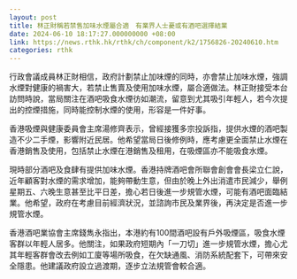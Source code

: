 ```yaml
---
layout: post
title: 林正財稱若禁售加味水煙屬合適　有業界人士憂或有酒吧選擇結業
date: 2024-06-10 18:17:27.000000000 +08:00
link: https://news.rthk.hk/rthk/ch/component/k2/1756826-20240610.htm
categories: rthk
---
```


行政會議成員林正財相信，政府計劃禁止加味煙的同時，亦會禁止加味水煙，強調水煙對健康的禍害大，若禁止售賣及使用加味水煙，屬合適做法。林正財接受本台訪問時說，當局關注在酒吧吸食水煙彷如潮流，留意到尤其吸引年輕人，若今次提出的控煙措施，同時能控制水煙的使用，形容是一件好事。

香港吸煙與健康委員會主席湯修齊表示，曾經接獲多宗投訴指，提供水煙的酒吧製造不少二手煙，影響附近民居。他希望當局日後修例時，應考慮更全面禁止水煙在香港銷售及使用，包括禁止水煙在港銷售及租用，在吸煙區亦不能吸食水煙。

現時部分酒吧及食肆有提供加味水煙。香港持牌酒吧會所聯會創會會長梁立仁說，近年顧客對水煙的需求增加，能夠帶動生意，但由於晚上外出消遣市民減少，舉例星期五、六晚生意甚至比平日差，擔心若日後進一步規管水煙，可能有酒吧面臨結業。他希望，政府在考慮目前經濟狀況，並諮詢市民及業界後，再決定是否進一步規管水煙。

香港酒吧業協會主席錢雋永指出，本港約有100間酒吧設有戶外吸煙區，吸食水煙客群以年輕人居多。他關注，如果政府短期內「一刀切」進一步規管水煙，擔心尤其年輕客群會改去例如工廈等場所吸食，在欠缺通風、消防系統配套下，可帶來安全隱患。他建議政府設立過渡期，逐步立法規管會較合適。
